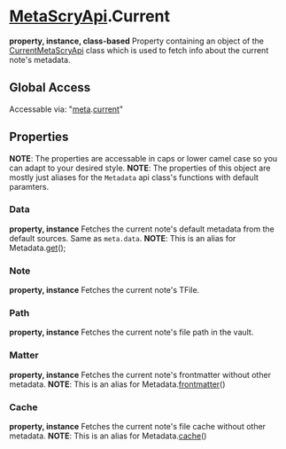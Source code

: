 # [MetaScryApi](../../Types/MetaScryApi.md).Current
**property, instance, class-based**
Property containing an object of the [CurrentMetaScryApi](../../Types/CurrentMetaScryApi.md) class which is used to fetch info about the current note's metadata.
## Global Access
Accessable via: "[meta](../Global/meta.md).[current](Current.md)"
## Properties
**NOTE**: The properties are accessable in caps or lower camel case so you can adapt to your desired style.
**NOTE**: The properties of this object are mostly just aliases for the `Metadata` api class's functions with default paramters.
### Data
**property, instance**
Fetches the current note's default metadata from the default sources. Same as `meta.data`.
**NOTE**: This is an alias for Metadata.[get](../../Functions/MetaScryApi/Metadata%20Fetchers/get.md)();
### Note
**property, instance**
Fetches the current note's TFile.
### Path
**property, instance**
Fetches the current note's file path in the vault.
### Matter
**property, instance**
Fetches the current note's frontmatter without other metadata.
**NOTE**: This is an alias for Metadata.[frontmatter](../../Functions/MetaScryApi/Metadata%20Fetchers/frontmatter.md)()
### Cache
**property, instance**
Fetches the current note's file cache without other metadata.
**NOTE**: This is an alias for Metadata.[cache](../../Functions/MetaScryApi/Metadata%20Fetchers/cache.md)()